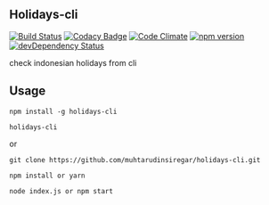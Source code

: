 ## Holidays-cli
 [![Build Status](https://travis-ci.org/muhtarudinsiregar/holidays-cli.svg?branch=master)](https://travis-ci.org/muhtarudinsiregar/holidays-cli)
 [![Codacy Badge](https://api.codacy.com/project/badge/Grade/3f522fa5533344f7bc72f447658fe47a)](https://www.codacy.com/app/muhtarudinsiregar/holidays-cli?utm_source=github.com&utm_medium=referral&utm_content=muhtarudinsiregar/holidays-cli&utm_campaign=badger)
 [![Code Climate](https://codeclimate.com/github/muhtarudinsiregar/holidays-cli/badges/gpa.svg)](https://codeclimate.com/github/muhtarudinsiregar/holidays-cli)
 [![npm version](https://badge.fury.io/js/holidays-cli.svg)](https://badge.fury.io/js/holidays-cli)
 [![devDependency Status](https://david-dm.org/muhtarudinsiregar/holidays-cli.svg)](https://david-dm.org/muhtarudinsiregar/holidays-cli)

check indonesian holidays from cli

## Usage
```
npm install -g holidays-cli

holidays-cli
```
or
```
git clone https://github.com/muhtarudinsiregar/holidays-cli.git

npm install or yarn

node index.js or npm start
```
